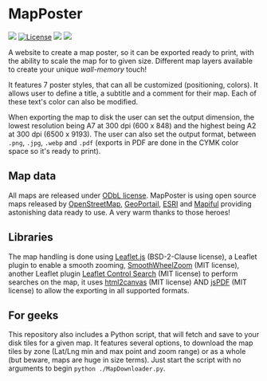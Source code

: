 # MapPoster

![](https://badgen.net/badge/version/0.0.5/blue)
[![License](https://img.shields.io/github/license/MesseBasseProduction/MapPoster.svg)](https://github.com/MesseBasseProduction/MapPoster/blob/master/LICENSE.md)
![](https://badgen.net/badge/documentation/written/green)
![](https://badgen.net/badge/test/wip/orange)

A website to create a map poster, so it can be exported ready to print, with the ability to scale the map for to given size. Different map layers available to create your unique *wall-memory* touch!

It features 7 poster styles, that can all be customized (positioning, colors). It allows user to define a title, a subtitle and a comment for their map. Each of these text's color can also be modified.

When exporting the map to disk the user can set the output dimension, the lowest resolution being A7 at 300 dpi (600 x 848) and the highest being A2 at 300 dpi (6500 x 9193). The user can also set the output format, between `.png`, `.jpg`, `.webp` and `.pdf` (exports in PDF are done in the CYMK color space so it's ready to print).

## Map data

All maps are released under [ODbL license](https://opendatacommons.org/licenses/odbl/). MapPoster is using open source maps released by [OpenStreetMap](https://www.openstreetmap.fr/), [GeoPortail](https://www.geoportail.gouv.fr/), [ESRI](https://www.esri.com/) and [Mapiful](https://www.mapiful.com/) providing astonishing data ready to use. A very warm thanks to those heroes!

## Libraries

The map handling is done using [Leaflet.js](https://leafletjs.com/) (BSD-2-Clause license), a Leaflet plugin to enable a smooth zooming, [SmoothWheelZoom](https://github.com/mutsuyuki/Leaflet.SmoothWheelZoom) (MIT license), another Leaflet plugin [Leaflet Control Search](https://github.com/stefanocudini/leaflet-search) (MIT license) to perform searches on the map, it uses [html2canvas](https://html2canvas.hertzen.com/) (MIT license) AND [jsPDF](https://github.com/parallax/jsPDF) (MIT license) to allow the exporting in all supported formats.

## For geeks

This repository also includes a Python script, that will fetch and save to your disk tiles for a given map. It features several options, to download the map tiles by zone (Lat/Lng min and max point and zoom range) or as a whole (but beware, maps are huge in size terms). Just start the script with no arguments to begin `python ./MapDownloader.py`.
